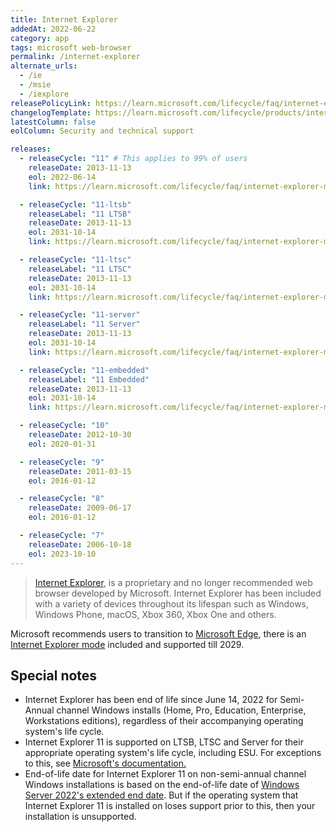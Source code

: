 ```yaml
---
title: Internet Explorer
addedAt: 2022-06-22
category: app
tags: microsoft web-browser
permalink: /internet-explorer
alternate_urls:
  - /ie
  - /msie
  - /iexplore
releasePolicyLink: https://learn.microsoft.com/lifecycle/faq/internet-explorer-microsoft-edge#what-is-the-lifecycle-policy-for-internet-explorer-
changelogTemplate: https://learn.microsoft.com/lifecycle/products/internet-explorer-__RELEASE_CYCLE__
latestColumn: false
eolColumn: Security and technical support

releases:
  - releaseCycle: "11" # This applies to 99% of users
    releaseDate: 2013-11-13
    eol: 2022-06-14
    link: https://learn.microsoft.com/lifecycle/faq/internet-explorer-microsoft-edge

  - releaseCycle: "11-ltsb"
    releaseLabel: "11 LTSB"
    releaseDate: 2013-11-13
    eol: 2031-10-14
    link: https://learn.microsoft.com/lifecycle/faq/internet-explorer-microsoft-edge

  - releaseCycle: "11-ltsc"
    releaseLabel: "11 LTSC"
    releaseDate: 2013-11-13
    eol: 2031-10-14
    link: https://learn.microsoft.com/lifecycle/faq/internet-explorer-microsoft-edge

  - releaseCycle: "11-server"
    releaseLabel: "11 Server"
    releaseDate: 2013-11-13
    eol: 2031-10-14
    link: https://learn.microsoft.com/lifecycle/faq/internet-explorer-microsoft-edge

  - releaseCycle: "11-embedded"
    releaseLabel: "11 Embedded"
    releaseDate: 2013-11-13
    eol: 2031-10-14
    link: https://learn.microsoft.com/lifecycle/faq/internet-explorer-microsoft-edge

  - releaseCycle: "10"
    releaseDate: 2012-10-30
    eol: 2020-01-31

  - releaseCycle: "9"
    releaseDate: 2011-03-15
    eol: 2016-01-12

  - releaseCycle: "8"
    releaseDate: 2009-06-17
    eol: 2016-01-12

  - releaseCycle: "7"
    releaseDate: 2006-10-18
    eol: 2023-10-10
---
```


> [Internet Explorer](https://www.microsoft.com/download/internet-explorer), is a proprietary
> and no longer recommended web browser developed by Microsoft. Internet Explorer has been included
> with a variety of devices throughout its lifespan such as Windows, Windows Phone, macOS, Xbox 360,
> Xbox One and others.

Microsoft recommends users to transition to [Microsoft Edge](https://www.microsoft.com/edge), there
is an [Internet Explorer mode](https://learn.microsoft.com/deployedge/edge-ie-mode) included and
supported till 2029.

## Special notes

- Internet Explorer has been end of life since June 14, 2022 for Semi-Annual channel Windows installs (Home,
  Pro, Education, Enterprise, Workstations editions), regardless of their accompanying operating
  system's life cycle.
- Internet Explorer 11 is supported on LTSB, LTSC and Server for their appropriate operating
  system's life cycle, including ESU. For exceptions to this, see [Microsoft's documentation.](https://learn.microsoft.com/lifecycle/faq/internet-explorer-microsoft-edge#what-is-the-lifecycle-policy-for-internet-explorer-)
- End-of-life date for Internet Explorer 11 on non-semi-annual channel Windows installations is based on
  the end-of-life date of [Windows Server 2022's extended end date](https://learn.microsoft.com/lifecycle/products/windows-server-2022).
  But if the operating system that Internet Explorer 11 is installed on loses support prior to this,
  then your installation is unsupported.
